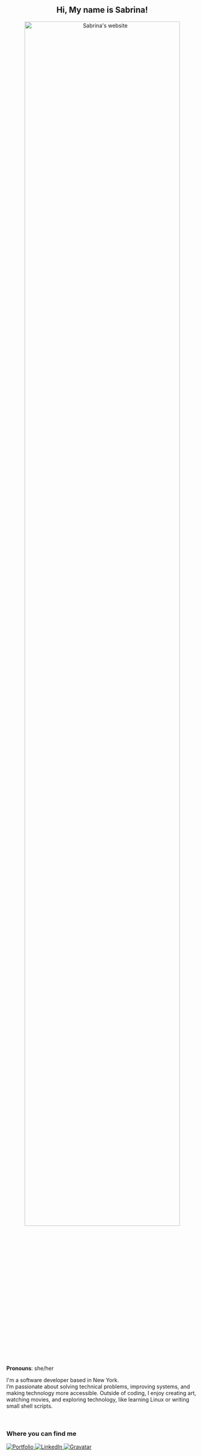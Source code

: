 <div align="center">

## Hi, My name is Sabrina!

<a href="https://sabrinaira.github.io/sabrinaira/"><img src="https://i.imgur.com/nX5Bnnq.gif" style="border-radius: 1rem; height: auto; width: 90%;" alt="Sabrina's website"></a>
</div>

**Pronouns**: she/her

I'm a software developer based in New York. <br>
I’m passionate about solving technical problems, improving systems, and making technology more accessible. Outside of coding, I enjoy creating art, watching movies, and exploring technology, like learning Linux or writing small shell scripts.

<br>

<!-- ## Technologies

<img src="https://cdn.jsdelivr.net/gh/devicons/devicon@latest/icons/html5/html5-original.svg" style="width:6%" alt="html5" />
<img src="https://cdn.jsdelivr.net/gh/devicons/devicon@latest/icons/css3/css3-original.svg" style="width:6%" alt="css3" />
<img src="https://cdn.jsdelivr.net/gh/devicons/devicon@latest/icons/github/github-original.svg" style="width:6%" alt="github" />
<img src="https://cdn.jsdelivr.net/gh/devicons/devicon@latest/icons/javascript/javascript-original.svg" style="width:6%" alt="javascript" />
<img src="https://cdn.jsdelivr.net/gh/devicons/devicon@latest/icons/typescript/typescript-original.svg" style="width:6%" alt="javascript" />
<img src="https://cdn.jsdelivr.net/gh/devicons/devicon@latest/icons/materialui/materialui-original.svg" style="width:6%" alt="material_ui" />
<img src="https://cdn.jsdelivr.net/gh/devicons/devicon@latest/icons/react/react-original-wordmark.svg" style="width:6%" alt="react" />
<img src="https://cdn.jsdelivr.net/gh/devicons/devicon@latest/icons/reactrouter/reactrouter-original.svg" style="width:6%" alt="reactrouter"  />
<img src="https://cdn.jsdelivr.net/gh/devicons/devicon@latest/icons/express/express-original.svg" style="width:6%" alt="express"  />
<img src="https://cdn.jsdelivr.net/gh/devicons/devicon@latest/icons/nodejs/nodejs-original.svg" style="width:6%" alt="nodejs" />
<img src="https://cdn.jsdelivr.net/gh/devicons/devicon@latest/icons/nodemon/nodemon-original.svg" style="width:6%" alt="nodemon" />
<img src="https://cdn.jsdelivr.net/gh/devicons/devicon@latest/icons/graphql/graphql-plain.svg" style="width:6%" alt="graphql" />
<img src="https://cdn.jsdelivr.net/gh/devicons/devicon@latest/icons/mongodb/mongodb-original-wordmark.svg" style="width:6%" alt="mongodb" />
<img src="https://cdn.jsdelivr.net/gh/devicons/devicon@latest/icons/mongoose/mongoose-original-wordmark.svg" style="width:6%" alt="mongoose" />
<img src="https://cdn.jsdelivr.net/gh/devicons/devicon@latest/icons/supabase/supabase-original.svg" style="width:6%" alt="supabase" />
<img src="https://cdn.jsdelivr.net/gh/devicons/devicon@latest/icons/postgresql/postgresql-original.svg" style="width:6%" alt="postgresql" />
<img src="https://cdn.jsdelivr.net/gh/devicons/devicon@latest/icons/webpack/webpack-original.svg" style="width:6%" alt="webpack" /> -->


### Where you can find me

<!-- &nbsp; -->
<div>
<a href="https://sabrinaira.github.io/" target="_blank">
  <img src="https://img.shields.io/badge/portfolio-pink?style=flat&logoColor=pink&labelColor=pink" alt="Portfolio"/>
</a>
<!-- <a href="https://www.instagram.com/"  
 target="_blank">
  <img src="https://img.shields.io/badge/Instagram-%23E4405F.svg?style=for-the-badge&logo=Instagram&logoColor=white" alt="Instagram"/>
</a> -->
<a href="https://www.linkedin.com/in/sabrinapira/" target="_blank">
  <img src="https://img.shields.io/badge/linkedin-%230066B5.svg?style=flat&logo=linkedin&logoColor=white" alt="LinkedIn"/>
</a>
<a href="https://gravatar.com/sabrinaira"  
 target="_blank">
  <img src="https://img.shields.io/badge/gravatar-none?style=flat&logo=gravatar&logoColor=white&color=%231E8CBE" alt="Gravatar"/>
</a>
<!-- <a href="https://sabrinaira.medium.com/"  
 target="_blank">
  <img src="https://img.shields.io/badge/Medium-none?style=for-the-badge&logo=medium&logoColor=black&color=white" alt="Medium"/>
</a> -->
<!-- <a href="https://www.youtube.com/"  
 target="_blank">
  <img src="https://img.shields.io/badge/YouTube-%23FF0000.svg?style=for-the-badge&logo=YouTube&logoColor=white" alt="Youtube"/>
</a> -->


<!--
<div>
<a href="https://www.codewars.com/users/techsabby" target="_blank">
  <img src="https://www.codewars.com/users/techsabby/badges/small" alt="code-wars"/>
</a> &nbsp;
</div> -->
